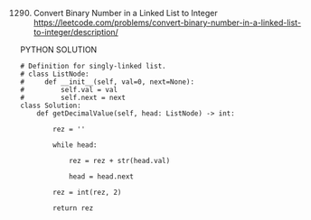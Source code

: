 1290. Convert Binary Number in a Linked List to Integer
https://leetcode.com/problems/convert-binary-number-in-a-linked-list-to-integer/description/


PYTHON SOLUTION

```
# Definition for singly-linked list.
# class ListNode:
#     def __init__(self, val=0, next=None):
#         self.val = val
#         self.next = next
class Solution:
    def getDecimalValue(self, head: ListNode) -> int:

        rez = ''

        while head:

            rez = rez + str(head.val)

            head = head.next
        
        rez = int(rez, 2)
        
        return rez
```
        
